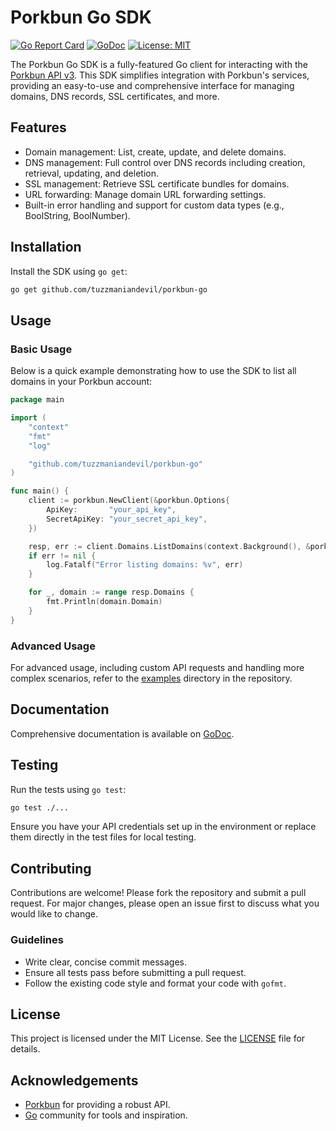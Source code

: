 # Porkbun Go SDK

[![Go Report Card](https://goreportcard.com/badge/github.com/tuzzmaniandevil/porkbun-go)](https://goreportcard.com/report/github.com/tuzzmaniandevil/porkbun-go)
[![GoDoc](https://godoc.org/github.com/tuzzmaniandevil/porkbun-go?status.svg)](https://godoc.org/github.com/tuzzmaniandevil/porkbun-go)
[![License: MIT](https://img.shields.io/badge/License-MIT-yellow.svg)](https://opensource.org/licenses/MIT)

The Porkbun Go SDK is a fully-featured Go client for interacting with the [Porkbun API v3](https://porkbun.com/api/json/v3/documentation). This SDK simplifies integration with Porkbun's services, providing an easy-to-use and comprehensive interface for managing domains, DNS records, SSL certificates, and more.

## Features

- Domain management: List, create, update, and delete domains.
- DNS management: Full control over DNS records including creation, retrieval, updating, and deletion.
- SSL management: Retrieve SSL certificate bundles for domains.
- URL forwarding: Manage domain URL forwarding settings.
- Built-in error handling and support for custom data types (e.g., BoolString, BoolNumber).

## Installation

Install the SDK using `go get`:

```bash
go get github.com/tuzzmaniandevil/porkbun-go
```

## Usage

### Basic Usage

Below is a quick example demonstrating how to use the SDK to list all domains in your Porkbun account:

```go
package main

import (
    "context"
    "fmt"
    "log"

    "github.com/tuzzmaniandevil/porkbun-go"
)

func main() {
    client := porkbun.NewClient(&porkbun.Options{
        ApiKey:       "your_api_key",
        SecretApiKey: "your_secret_api_key",
    })

    resp, err := client.Domains.ListDomains(context.Background(), &porkbun.DomainListOptions{})
    if err != nil {
        log.Fatalf("Error listing domains: %v", err)
    }

    for _, domain := range resp.Domains {
        fmt.Println(domain.Domain)
    }
}
```

### Advanced Usage

For advanced usage, including custom API requests and handling more complex scenarios, refer to the [examples](https://github.com/tuzzmaniandevil/porkbun-go/tree/main/examples) directory in the repository.

## Documentation

Comprehensive documentation is available on [GoDoc](https://godoc.org/github.com/tuzzmaniandevil/porkbun-go).

## Testing

Run the tests using `go test`:

```bash
go test ./...
```

Ensure you have your API credentials set up in the environment or replace them directly in the test files for local testing.

## Contributing

Contributions are welcome! Please fork the repository and submit a pull request. For major changes, please open an issue first to discuss what you would like to change.

### Guidelines

- Write clear, concise commit messages.
- Ensure all tests pass before submitting a pull request.
- Follow the existing code style and format your code with `gofmt`.

## License

This project is licensed under the MIT License. See the [LICENSE](LICENSE) file for details.

## Acknowledgements

- [Porkbun](https://porkbun.com) for providing a robust API.
- [Go](https://golang.org) community for tools and inspiration.
